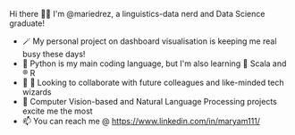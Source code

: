Hi there 👋🏼 I'm @mariedrez, a linguistics-data nerd and Data Science graduate!

- 🪄 My personal project on dashboard visualisation is keeping me real busy these days!
- 🐍 Python is my main coding language, but I'm also learning 💈 Scala and ®️ R
- 🐝 🐝 Looking to collaborate with future colleagues and like-minded tech wizards
- 🔭 Computer Vision-based and Natural Language Processing projects excite me the most
- 📫 You can reach me @ https://www.linkedin.com/in/maryam111/
